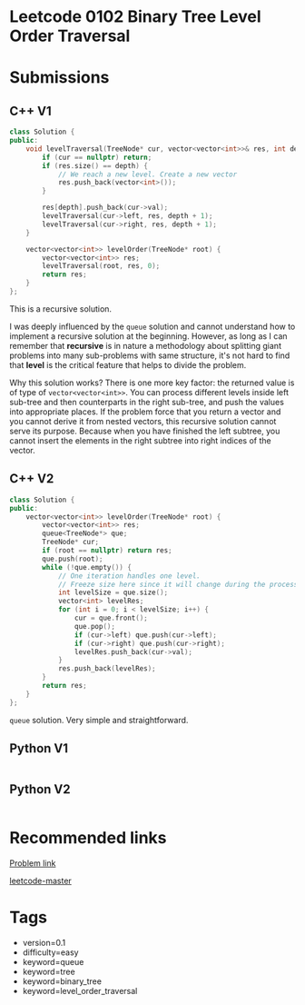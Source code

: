 # Leetcode 0102 Binary Tree Level Order Traversal

# Submissions

## C++ V1

```C++
class Solution {
public:
    void levelTraversal(TreeNode* cur, vector<vector<int>>& res, int depth) {
        if (cur == nullptr) return;
        if (res.size() == depth) {
            // We reach a new level. Create a new vector
            res.push_back(vector<int>());
        }

        res[depth].push_back(cur->val);
        levelTraversal(cur->left, res, depth + 1);
        levelTraversal(cur->right, res, depth + 1);
    }

    vector<vector<int>> levelOrder(TreeNode* root) {
        vector<vector<int>> res;
        levelTraversal(root, res, 0);
        return res;
    }
};
```

This is a recursive solution.

I was deeply influenced by the `queue` solution and cannot understand how to implement a recursive solution at the beginning. However, as long as I can remember that **recursive** is in nature a methodology about splitting giant problems into many sub-problems with same structure, it's not hard to find that **level** is the critical feature that helps to divide the problem.

Why this solution works? There is one more key factor: the returned value is of type of `vector<vector<int>>`. You can process different levels inside left sub-tree and then counterparts in the right sub-tree, and push the values into appropriate places. If the problem force that you return a vector and you cannot derive it from nested vectors, this recursive solution cannot serve its purpose. Because when you have finished the left subtree, you cannot insert the elements in the right subtree into right indices of the vector.

## C++ V2

```C++
class Solution {
public:
    vector<vector<int>> levelOrder(TreeNode* root) {
        vector<vector<int>> res;
        queue<TreeNode*> que;
        TreeNode* cur;
        if (root == nullptr) return res;
        que.push(root);
        while (!que.empty()) {
            // One iteration handles one level.
            // Freeze size here since it will change during the process
            int levelSize = que.size();
            vector<int> levelRes;
            for (int i = 0; i < levelSize; i++) {
                cur = que.front();
                que.pop();
                if (cur->left) que.push(cur->left);
                if (cur->right) que.push(cur->right);
                levelRes.push_back(cur->val);
            }
            res.push_back(levelRes);
        }
        return res;
    }
};
```

`queue` solution. Very simple and straightforward.


## Python V1

```python
```



## Python V2

```python

```





# Recommended links

[Problem link](https://leetcode.com/problems/binary-tree-level-order-traversal/submissions/1199511959/)

[leetcode-master](https://github.com/youngyangyang04/leetcode-master/blob/master/problems/0102.%E4%BA%8C%E5%8F%89%E6%A0%91%E7%9A%84%E5%B1%82%E5%BA%8F%E9%81%8D%E5%8E%86.md)



# Tags

- version=0.1
- difficulty=easy
- keyword=queue
- keyword=tree
- keyword=binary_tree
- keyword=level_order_traversal